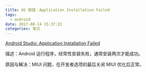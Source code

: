 ```yaml
---
title: AS 报错：Application Installation Failed
tags:
  - android
date: 2017-08-14 15:37:22
categories: 笔记
---
```


[Android Studio: Application Installation Failed](https://stackoverflow.com/questions/32718044/android-studio-application-installation-failed)

描述：Android 运行程序，经常性安装失败，通常安装两次才能成功。

原因与解决：MIUI 问题，在开发者选项的最后关闭 MIUI 优化后正常。